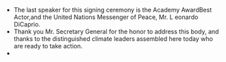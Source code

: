 - The last speaker for this signing ceremony is the Academy AwardBest Actor,and the United Nations Messenger of Peace, Mr. L eonardo DiCaprio.
- Thank you Mr. Secretary General for the honor to address this body, and thanks to the distinguished climate leaders assembled here today who are ready to take action.
-